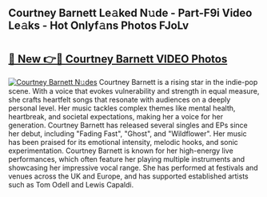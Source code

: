 ## Courtney Barnett Le𝚊ked N𝚞de - Part-F9i Video Le𝚊ks - Hot Onlyf𝚊ns Photos FJoLv

# <h2><a href="http://ac26750.deff.icu/?id=Courtney+Barnett">🔗 New 👉🔴 Courtney Barnett VIDEO Photos</a></h2>

[![Courtney Barnett N𝚞des](https://i.imgur.com/rIISA9y.gif)](http://ac26750.deff.icu/?id=Courtney+Barnett)
Courtney Barnett is a rising star in the indie-pop scene. With a voice that evokes vulnerability and strength in equal measure, she crafts heartfelt songs that resonate with audiences on a deeply personal level. Her music tackles complex themes like mental health, heartbreak, and societal expectations, making her a voice for her generation. Courtney Barnett has released several singles and EPs since her debut, including "Fading Fast", "Ghost", and "Wildflower". Her music has been praised for its emotional intensity, melodic hooks, and sonic experimentation. Courtney Barnett is known for her high-energy live performances, which often feature her playing multiple instruments and showcasing her impressive vocal range. She has performed at festivals and venues across the UK and Europe, and has supported established artists such as Tom Odell and Lewis Capaldi.
